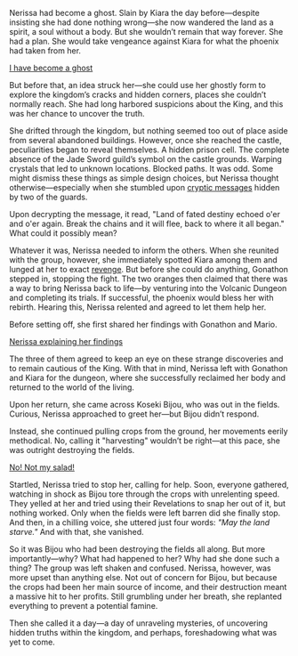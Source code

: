 Nerissa had become a ghost. Slain by Kiara the day before—despite insisting she had done nothing wrong—she now wandered the land as a spirit, a soul without a body. But she wouldn’t remain that way forever. She had a plan. She would take vengeance against Kiara for what the phoenix had taken from her.

[I have become a ghost](#embed:https://www.youtube.com/live/CFSfP27KTco?feature=shared&t=317)

But before that, an idea struck her—she could use her ghostly form to explore the kingdom’s cracks and hidden corners, places she couldn’t normally reach. She had long harbored suspicions about the King, and this was her chance to uncover the truth.

She drifted through the kingdom, but nothing seemed too out of place aside from several abandoned buildings. However, once she reached the castle, peculiarities began to reveal themselves. A hidden prison cell. The complete absence of the Jade Sword guild’s symbol on the castle grounds. Warping crystals that led to unknown locations. Blocked paths. It was odd. Some might dismiss these things as simple design choices, but Nerissa thought otherwise—especially when she stumbled upon [cryptic messages](https://www.youtube.com/live/CFSfP27KTco?feature=shared&t=5386) hidden by two of the guards.

Upon decrypting the message, it read, "Land of fated destiny echoed o'er and o'er again. Break the chains and it will flee, back to where it all began." What could it possibly mean?

Whatever it was, Nerissa needed to inform the others. When she reunited with the group, however, she immediately spotted Kiara among them and lunged at her to exact [revenge](https://www.youtube.com/live/CFSfP27KTco?feature=shared&t=5918). But before she could do anything, Gonathon stepped in, stopping the fight. The two oranges then claimed that there was a way to bring Nerissa back to life—by venturing into the Volcanic Dungeon and completing its trials. If successful, the phoenix would bless her with rebirth. Hearing this, Nerissa relented and agreed to let them help her.

Before setting off, she first shared her findings with Gonathon and Mario.

[Nerissa explaining her findings](#embed:https://www.youtube.com/live/CFSfP27KTco?feature=shared&t=6694)

The three of them agreed to keep an eye on these strange discoveries and to remain cautious of the King. With that in mind, Nerissa left with Gonathon and Kiara for the dungeon, where she successfully reclaimed her body and returned to the world of the living.

Upon her return, she came across Koseki Bijou, who was out in the fields. Curious, Nerissa approached to greet her—but Bijou didn’t respond.

Instead, she continued pulling crops from the ground, her movements eerily methodical. No, calling it "harvesting" wouldn’t be right—at this pace, she was outright destroying the fields.

[No! Not my salad!](#embed:https://www.youtube.com/live/CFSfP27KTco?feature=shared&t=8362)

Startled, Nerissa tried to stop her, calling for help. Soon, everyone gathered, watching in shock as Bijou tore through the crops with unrelenting speed. They yelled at her and tried using their Revelations to snap her out of it, but nothing worked. Only when the fields were left barren did she finally stop. And then, in a chilling voice, she uttered just four words: *"May the land starve."* And with that, she vanished.

So it was Bijou who had been destroying the fields all along. But more importantly—why? What had happened to her? Why had she done such a thing? The group was left shaken and confused. Nerissa, however, was more upset than anything else. Not out of concern for Bijou, but because the crops had been her main source of income, and their destruction meant a massive hit to her profits. Still grumbling under her breath, she replanted everything to prevent a potential famine.

Then she called it a day—a day of unraveling mysteries, of uncovering hidden truths within the kingdom, and perhaps, foreshadowing what was yet to come.
